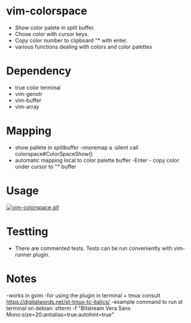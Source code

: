 # vim-colorspace
* Show color palete in split buffer. 
* Chose color with cursor keys. 
* Copy color number to clipboard "\* with enter.
* various functions dealing with colors and color palettes

# Dependency
* true color terminal
* vim-genstr
* vim-buffer
* vim-array

# Mapping 
* show pallete in splitbuffer
-nnoremap <leader>a :silent call colorspace#ColorSpaceShow()<CR>
* automatic mapping local to color palette buffer
-Enter - copy color under cursor to "\* buffer

# Usage
[![vim-colorspace.gif](https://s22.postimg.cc/k7agc0j6p/vim-colorspace.gif)](https://postimg.cc/image/h0fwsdyql/)

# Testting
* There are commented tests. Tests can be run conveniently with vim-runner plugin.

# Notes
-works in gvim
-for using the plugin in terminal + tmux consult https://digitalwords.net/st-tmux-tc-italics/
-example command to run st terminal on debian:
stterm -f "Bitstream Vera Sans Mono:size=20:antialias=true:autohint=true"

